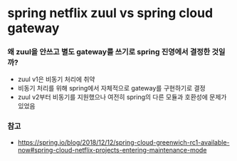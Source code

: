 # spring netflix zuul vs spring cloud gateway

### 왜 zuul을 안쓰고 별도 gateway를 쓰기로 spring 진영에서 결정한 것일까?

* zuul v1은 비동기 처리에 취약
* 비동기 처리를 위해 spring에서 자체적으로 gateway를 구현하기로 결정
* zuul v2부터 비동기를 지원했으나 여전히 spring의 다른 모듈과 호환성에 문제가 있었음

### 참고
* https://spring.io/blog/2018/12/12/spring-cloud-greenwich-rc1-available-now#spring-cloud-netflix-projects-entering-maintenance-mode